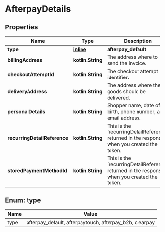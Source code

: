
# AfterpayDetails

## Properties
Name | Type | Description | Notes
------------ | ------------- | ------------- | -------------
**type** | [**inline**](#Type) | **afterpay_default** | 
**billingAddress** | **kotlin.String** | The address where to send the invoice. |  [optional]
**checkoutAttemptId** | **kotlin.String** | The checkout attempt identifier. |  [optional]
**deliveryAddress** | **kotlin.String** | The address where the goods should be delivered. |  [optional]
**personalDetails** | **kotlin.String** | Shopper name, date of birth, phone number, and email address. |  [optional]
**recurringDetailReference** | **kotlin.String** | This is the &#x60;recurringDetailReference&#x60; returned in the response when you created the token. |  [optional]
**storedPaymentMethodId** | **kotlin.String** | This is the &#x60;recurringDetailReference&#x60; returned in the response when you created the token. |  [optional]


<a name="Type"></a>
## Enum: type
Name | Value
---- | -----
type | afterpay_default, afterpaytouch, afterpay_b2b, clearpay



